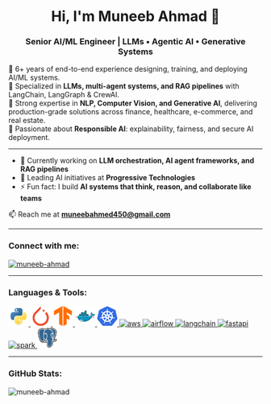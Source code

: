 <h1 align="center">Hi, I'm Muneeb Ahmad 👋</h1>
<h3 align="center">Senior AI/ML Engineer | LLMs • Agentic AI • Generative Systems</h3>

🔹 6+ years of end-to-end experience designing, training, and deploying AI/ML systems.  
🔹 Specialized in **LLMs, multi-agent systems, and RAG pipelines** with LangChain, LangGraph & CrewAI.  
🔹 Strong expertise in **NLP, Computer Vision, and Generative AI**, delivering production-grade solutions across finance, healthcare, e-commerce, and real estate.  
🔹 Passionate about **Responsible AI**: explainability, fairness, and secure AI deployment.  

---

- 🌱 Currently working on **LLM orchestration, AI agent frameworks, and RAG pipelines**
- 🔭 Leading AI initiatives at **Progressive Technologies**
- ⚡ Fun fact: I build **AI systems that think, reason, and collaborate like teams**

📫 Reach me at **muneebahmed450@gmail.com**

---

<h3 align="left">Connect with me:</h3>
<p align="left">
<a href="https://www.linkedin.com/in/muneeb-ahmad1998/" target="blank"><img align="center" src="https://raw.githubusercontent.com/rahuldkjain/github-profile-readme-generator/master/src/images/icons/Social/linked-in-alt.svg" alt="muneeb-ahmad" height="30" width="40" /></a>
</p>

---

<h3 align="left">Languages & Tools:</h3>
<p align="left">
<a href="https://www.python.org" target="_blank" rel="noreferrer"> <img src="https://raw.githubusercontent.com/devicons/devicon/master/icons/python/python-original.svg" alt="python" width="40" height="40"/> </a>
<a href="https://pytorch.org/" target="_blank" rel="noreferrer"> <img src="https://raw.githubusercontent.com/devicons/devicon/master/icons/pytorch/pytorch-original.svg" alt="pytorch" width="40" height="40"/> </a>
<a href="https://www.tensorflow.org/" target="_blank" rel="noreferrer"> <img src="https://raw.githubusercontent.com/devicons/devicon/master/icons/tensorflow/tensorflow-original.svg" alt="tensorflow" width="40" height="40"/> </a>
<a href="https://www.docker.com/" target="_blank" rel="noreferrer"> <img src="https://raw.githubusercontent.com/devicons/devicon/master/icons/docker/docker-original.svg" alt="docker" width="40" height="40"/> </a>
<a href="https://kubernetes.io/" target="_blank" rel="noreferrer"> <img src="https://raw.githubusercontent.com/devicons/devicon/master/icons/kubernetes/kubernetes-plain.svg" alt="kubernetes" width="40" height="40"/> </a>
<a href="https://aws.amazon.com/sagemaker/" target="_blank" rel="noreferrer"> <img src="https://www.vectorlogo.zone/logos/amazon_aws/amazon_aws-icon.svg" alt="aws" width="40" height="40"/> </a>
<a href="https://airflow.apache.org/" target="_blank" rel="noreferrer"> <img src="https://airflow.apache.org/images/airflow_dark_bg.png" alt="airflow" width="40" height="40"/> </a>
<a href="https://www.langchain.com/" target="_blank" rel="noreferrer"> <img src="https://avatars.githubusercontent.com/u/126733545?s=200&v=4" alt="langchain" width="40" height="40"/> </a>
<a href="https://fastapi.tiangolo.com/" target="_blank" rel="noreferrer"> <img src="https://cdn.worldvectorlogo.com/logos/fastapi-1.svg" alt="fastapi" width="40" height="40"/> </a>
<a href="https://spark.apache.org/" target="_blank" rel="noreferrer"> <img src="https://spark.apache.org/images/spark-logo-trademark.png" alt="spark" width="70" height="40"/> </a>
<a href="https://www.postgresql.org/" target="_blank" rel="noreferrer"> <img src="https://raw.githubusercontent.com/devicons/devicon/master/icons/postgresql/postgresql-original.svg" alt="postgresql" width="40" height="40"/> </a>
</p>

---

<h3 align="left">GitHub Stats:</h3>
<p><img align="center" src="https://github-readme-stats.vercel.app/api/top-langs?username=muneeb-ahmad&show_icons=true&locale=en&layout=compact" alt="muneeb-ahmad" /></p>
